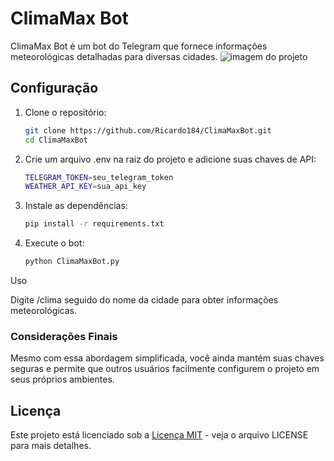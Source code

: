 # ClimaMax Bot

ClimaMax Bot é um bot do Telegram que fornece informações meteorológicas detalhadas para diversas cidades.
![imagem do projeto](https://raw.githubusercontent.com/Ricardo184/ClimaMaxBot/main/Imagem.jpg)

## Configuração

1. Clone o repositório:

   ```bash
   git clone https://github.com/Ricardo184/ClimaMaxBot.git
   cd ClimaMaxBot
1. Crie um arquivo .env na raiz do projeto e adicione suas chaves de API:
   ```bash
   TELEGRAM_TOKEN=seu_telegram_token
   WEATHER_API_KEY=sua_api_key
2. Instale as dependências:
   ```bash
   pip install -r requirements.txt
3. Execute o bot:
   ```bash
   python ClimaMaxBot.py
Uso

  Digite /clima seguido do nome da cidade para obter informações meteorológicas.
  
### Considerações Finais

Mesmo com essa abordagem simplificada, você ainda mantém suas chaves seguras e permite que outros usuários facilmente configurem o projeto em seus próprios ambientes.

## Licença

Este projeto está licenciado sob a [Licença MIT](LICENSE) - veja o arquivo LICENSE para mais detalhes.
